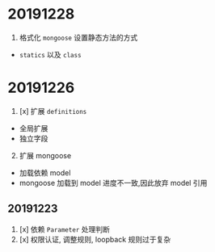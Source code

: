 # 20191228

1. 格式化 `mongoose` 设置静态方法的方式
  - `statics` 以及 `class`

# 20191226

1. [x] 扩展 `definitions`
  - 全局扩展
  - 独立字段
2. 扩展 mongoose
  - 加载依赖 model
  - mongoose 加载到 model 进度不一致,因此放弃 model 引用

## 20191223 

1. [x] 依赖 `Parameter` 处理判断
2. [x] 权限认证, 调整规则, loopback 规则过于复杂
